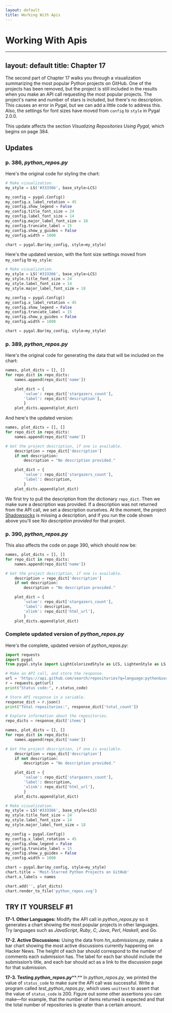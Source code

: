 ```yaml
---
layout: default
title: Working With Apis
---
```


# Working With Apis

---
layout: default
title: Chapter 17
---

The second part of Chapter 17 walks you through a visualization summarizing the most popular Python projects on GitHub. One of the projects has been removed, but the project is still included in the results when you make an API call requesting the most popular projects. The project's name and number of stars is included, but there's no description. This causes an error in Pygal, but we can add a little code to address this. Also, the settings for font sizes have moved from `config` to `style` in Pygal 2.0.0.

This update affects the section *Visualizing Repositories Using Pygal*, which begins on page 384.

Updates
---

### p. 386, *python_repos.py*

Here's the original code for styling the chart:

```python
# Make visualization.
my_style = LS('#333366', base_style=LCS)

my_config = pygal.Config()
my_config.x_label_rotation = 45
my_config.show_legend = False
my_config.title_font_size = 24
my_config.label_font_size = 14
my_config.major_label_font_size = 18
my_config.truncate_label = 15
my_config.show_y_guides = False
my_config.width = 1000

chart = pygal.Bar(my_config, style=my_style)
```

Here's the updated version, with the font size settings moved from `my_config` to `my_style`:

```python
# Make visualization.
my_style = LS('#333366', base_style=LCS)
my_style.title_font_size = 24
my_style.label_font_size = 14
my_style.major_label_font_size = 18

my_config = pygal.Config()
my_config.x_label_rotation = 45
my_config.show_legend = False
my_config.truncate_label = 15
my_config.show_y_guides = False
my_config.width = 1000

chart = pygal.Bar(my_config, style=my_style)
```

### p. 389, *python_repos.py* 

Here's the original code for generating the data that will be included on the chart:

```python
names, plot_dicts = [], []
for repo_dict in repo_dicts:
    names.append(repo_dict['name'])

    plot_dict = {
        'value': repo_dict['stargazers_count'],
        'label': repo_dict['description'],
        }
    plot_dicts.append(plot_dict)
```

And here's the updated version:

```python
names, plot_dicts = [], []
for repo_dict in repo_dicts:
    names.append(repo_dict['name'])

# Get the project description, if one is available.
    description = repo_dict['description']
    if not description:
        description = "No description provided."

    plot_dict = {
        'value': repo_dict['stargazers_count'],
        'label': description,
        }
    plot_dicts.append(plot_dict)
```

We first try to pull the description from the dictionary `repo_dict`. Then we make sure a description was provided. If a description was not returned from the API call, we set a description ourselves. At the moment, the project [Shadowsocks](https://github.com/shadowsocks/shadowsocks) is missing a description, and if you run the code shown above you'll see *No description provided* for that project.

### p. 390, *python_repos.py*

This also affects the code on page 390, which should now be:

```python
names, plot_dicts = [], []
for repo_dict in repo_dicts:
    names.append(repo_dict['name'])

# Get the project description, if one is available.
    description = repo_dict['description']
    if not description:
        description = "No description provided."

    plot_dict = {
        'value': repo_dict['stargazers_count'],
        'label': description,
        'xlink': repo_dict['html_url'],
        }
    plot_dicts.append(plot_dict)
```

### Complete updated version of *python_repos.py*

Here's the complete, updated version of *python_repos.py*:

```python
import requests
import pygal
from pygal.style import LightColorizedStyle as LCS, LightenStyle as LS

# Make an API call, and store the response.
url = 'https://api.github.com/search/repositories?q=language:python&sort=stars'
r = requests.get(url)
print("Status code:", r.status_code)

# Store API response in a variable.
response_dict = r.json()
print("Total repositories:", response_dict['total_count'])

# Explore information about the repositories.
repo_dicts = response_dict['items']

names, plot_dicts = [], []
for repo_dict in repo_dicts:
    names.append(repo_dict['name'])

# Get the project description, if one is available.
    description = repo_dict['description']
    if not description:
        description = "No description provided."

    plot_dict = {
        'value': repo_dict['stargazers_count'],
        'label': description,
        'xlink': repo_dict['html_url'],
        }
    plot_dicts.append(plot_dict)

# Make visualization.
my_style = LS('#333366', base_style=LCS)
my_style.title_font_size = 24
my_style.label_font_size = 14
my_style.major_label_font_size = 18

my_config = pygal.Config()
my_config.x_label_rotation = 45
my_config.show_legend = False
my_config.truncate_label = 15
my_config.show_y_guides = False
my_config.width = 1000

chart = pygal.Bar(my_config, style=my_style)
chart.title = 'Most-Starred Python Projects on GitHub'
chart.x_labels = names

chart.add('', plot_dicts)
chart.render_to_file('python_repos.svg')
```

TRY IT YOURSELF \#1
-------------------

<span id="ch17exe1"></span>**17-1. Other Languages:** Modify the API
call in *python_repos.py* so it generates a chart showing the most
popular projects in other languages. Try languages such as *JavaScript*,
*Ruby*, *C*, *Java*, *Perl*, *Haskell*, and *Go*.

<span id="ch17exe2"></span>**17-2. Active Discussions:** Using the data
from *hn_submissions.py*, make a bar chart showing the most active
discussions currently happening on Hacker News. The height of each bar
should correspond to the number of comments each submission has. The
label for each bar should include the submission’s title, and each bar
should act as a link to the discussion page for that submission.

<span id="ch17exe3"></span>**17-3. Testing** ***python_repos.py*****:**
In *python_repos.py*, we printed the value of `status_code` to make sure
the API call was successful. Write a program called
*test_python_repos.py*, which uses `unittest` to assert that the value
of `status_code` is 200. Figure out some other assertions you can
make—for example, that the number of items returned is expected and that
the total number of repositories is greater than a certain amount.


